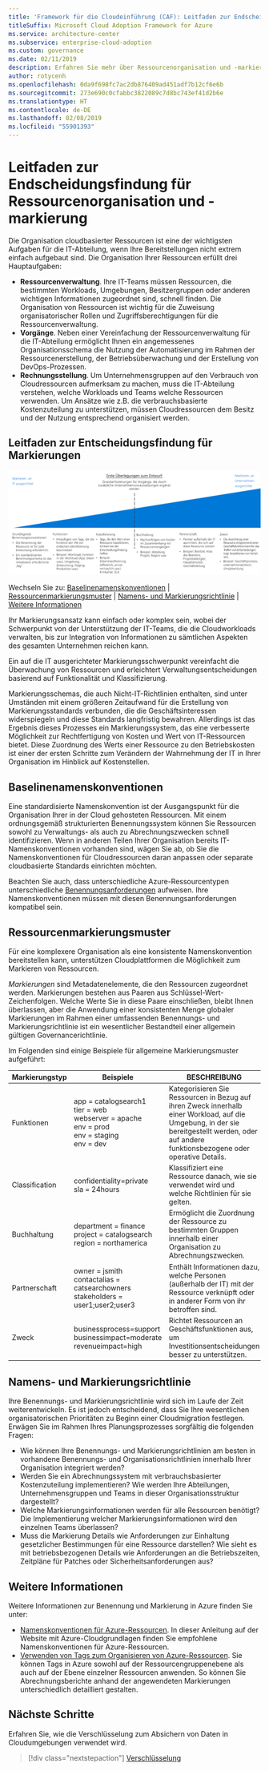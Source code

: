 ```yaml
---
title: 'Framework für die Cloudeinführung (CAF): Leitfaden zur Endscheidungsfindung für Ressourcenorganisation und -markierung'
titleSuffix: Microsoft Cloud Adoption Framework for Azure
ms.service: architecture-center
ms.subservice: enterprise-cloud-adoption
ms.custom: governance
ms.date: 02/11/2019
description: Erfahren Sie mehr über Ressourcenorganisation und -markierung als Hauptdienst in Azure-Migrationen.
author: rotycenh
ms.openlocfilehash: 0da9f698fc7ac2db876409ad451adf7b12cf6e6b
ms.sourcegitcommit: 273e690c0cfabbc3822089c7d8bc743ef41d2b6e
ms.translationtype: HT
ms.contentlocale: de-DE
ms.lasthandoff: 02/08/2019
ms.locfileid: "55901393"
---
```

# <a name="resource-organization-and-tagging-decision-guide"></a>Leitfaden zur Endscheidungsfindung für Ressourcenorganisation und -markierung

Die Organisation cloudbasierter Ressourcen ist eine der wichtigsten Aufgaben für die IT-Abteilung, wenn Ihre Bereitstellungen nicht extrem einfach aufgebaut sind. Die Organisation Ihrer Ressourcen erfüllt drei Hauptaufgaben:

- **Ressourcenverwaltung**. Ihre IT-Teams müssen Ressourcen, die bestimmten Workloads, Umgebungen, Besitzergruppen oder anderen wichtigen Informationen zugeordnet sind, schnell finden. Die Organisation von Ressourcen ist wichtig für die Zuweisung organisatorischer Rollen und Zugriffsberechtigungen für die Ressourcenverwaltung.
- **Vorgänge**. Neben einer Vereinfachung der Ressourcenverwaltung für die IT-Abteilung ermöglicht Ihnen ein angemessenes Organisationsschema die Nutzung der Automatisierung im Rahmen der Ressourcenerstellung, der Betriebsüberwachung und der Erstellung von DevOps-Prozessen.
- **Rechnungsstellung**. Um Unternehmensgruppen auf den Verbrauch von Cloudressourcen aufmerksam zu machen, muss die IT-Abteilung verstehen, welche Workloads und Teams welche Ressourcen verwenden. Um Ansätze wie z.B. die verbrauchsbasierte Kostenzuteilung zu unterstützen, müssen Cloudressourcen dem Besitz und der Nutzung entsprechend organisiert werden.

## <a name="tagging-decision-guide"></a>Leitfaden zur Entscheidungsfindung für Markierungen

![Abbildung der Markierungsoptionen mit zunehmender Komplexität entsprechend den nachstehenden weiterführenden Links](../../_images/discovery-guides/discovery-guide-tagging.png)

Wechseln Sie zu: [Baselinenamenskonventionen](#baseline-naming-conventions) | [Ressourcenmarkierungsmuster](#resource-tagging-patterns) | [Namens- und Markierungsrichtlinie](#naming-and-tagging-policy) | [Weitere Informationen](#learn-more)

Ihr Markierungsansatz kann einfach oder komplex sein, wobei der Schwerpunkt von der Unterstützung der IT-Teams, die die Cloudworkloads verwalten, bis zur Integration von Informationen zu sämtlichen Aspekten des gesamten Unternehmen reichen kann.

Ein auf die IT ausgerichteter Markierungsschwerpunkt vereinfacht die Überwachung von Ressourcen und erleichtert Verwaltungsentscheidungen basierend auf Funktionalität und Klassifizierung.

Markierungsschemas, die auch Nicht-IT-Richtlinien enthalten, sind unter Umständen mit einem größeren Zeitaufwand für die Erstellung von Markierungsstandards verbunden, die die Geschäftsinteressen widerspiegeln und diese Standards langfristig bewahren. Allerdings ist das Ergebnis dieses Prozesses ein Markierungssystem, das eine verbesserte Möglichkeit zur Rechtfertigung von Kosten und Wert von IT-Ressourcen bietet. Diese Zuordnung des Werts einer Ressource zu den Betriebskosten ist einer der ersten Schritte zum Verändern der Wahrnehmung der IT in Ihrer Organisation im Hinblick auf Kostenstellen.

## <a name="baseline-naming-conventions"></a>Baselinenamenskonventionen

Eine standardisierte Namenskonvention ist der Ausgangspunkt für die Organisation Ihrer in der Cloud gehosteten Ressourcen. Mit einem ordnungsgemäß strukturierten Benennungssystem können Sie Ressourcen sowohl zu Verwaltungs- als auch zu Abrechnungszwecken schnell identifizieren. Wenn in anderen Teilen Ihrer Organisation bereits IT-Namenskonventionen vorhanden sind, wägen Sie ab, ob Sie die Namenskonventionen für Cloudressourcen daran anpassen oder separate cloudbasierte Standards einrichten möchten.

Beachten Sie auch, dass unterschiedliche Azure-Ressourcentypen unterschiedliche [Benennungsanforderungen](../../../best-practices/naming-conventions.md#naming-rules-and-restrictions) aufweisen. Ihre Namenskonventionen müssen mit diesen Benennungsanforderungen kompatibel sein.

## <a name="resource-tagging-patterns"></a>Ressourcenmarkierungsmuster

Für eine komplexere Organisation als eine konsistente Namenskonvention bereitstellen kann, unterstützen Cloudplattformen die Möglichkeit zum Markieren von Ressourcen.

*Markierungen* sind Metadatenelemente, die den Ressourcen zugeordnet werden. Markierungen bestehen aus Paaren aus Schlüssel-Wert-Zeichenfolgen. Welche Werte Sie in diese Paare einschließen, bleibt Ihnen überlassen, aber die Anwendung einer konsistenten Menge globaler Markierungen im Rahmen einer umfassenden Benennungs- und Markierungsrichtlinie ist ein wesentlicher Bestandteil einer allgemein gültigen Governancerichtlinie.

Im Folgenden sind einige Beispiele für allgemeine Markierungsmuster aufgeführt:

<!-- markdownlint-disable MD033 -->

| Markierungstyp | Beispiele | BESCHREIBUNG |
|-----|-----|-----|
| Funktionen            | app = catalogsearch1 <br/>tier = web <br/>webserver = apache<br/>env = prod <br/>env = staging <br/>env = dev                 | Kategorisieren Sie Ressourcen in Bezug auf ihren Zweck innerhalb einer Workload, auf die Umgebung, in der sie bereitgestellt werden, oder auf andere funktionsbezogene oder operative Details.                                 |
| Classification        | confidentiality=private<br/>sla = 24hours                                 | Klassifiziert eine Ressource danach, wie sie verwendet wird und welche Richtlinien für sie gelten.                               |
| Buchhaltung            | department = finance <br/>project = catalogsearch <br/>region = northamerica | Ermöglicht die Zuordnung der Ressource zu bestimmten Gruppen innerhalb einer Organisation zu Abrechnungszwecken. |
| Partnerschaft           | owner = jsmith <br/>contactalias = catsearchowners<br/>stakeholders = user1;user2;user3<br/>                       | Enthält Informationen dazu, welche Personen (außerhalb der IT) mit der Ressource verknüpft oder in anderer Form von ihr betroffen sind.                      |
| Zweck               | businessprocess=support<br/>businessimpact=moderate<br/>revenueimpact=high   | Richtet Ressourcen an Geschäftsfunktionen aus, um Investitionsentscheidungen besser zu unterstützen.  |

<!-- markdownlint-enable MD033 -->

## <a name="naming-and-tagging-policy"></a>Namens- und Markierungsrichtlinie

Ihre Benennungs- und Markierungsrichtlinie wird sich im Laufe der Zeit weiterentwickeln. Es ist jedoch entscheidend, dass Sie Ihre wesentlichen organisatorischen Prioritäten zu Beginn einer Cloudmigration festlegen. Erwägen Sie im Rahmen Ihres Planungsprozesses sorgfältig die folgenden Fragen:

- Wie können Ihre Benennungs- und Markierungsrichtlinien am besten in vorhandene Benennungs- und Organisationsrichtlinien innerhalb Ihrer Organisation integriert werden?
- Werden Sie ein Abrechnungssystem mit verbrauchsbasierter Kostenzuteilung implementieren? Wie werden Ihre Abteilungen, Unternehmensgruppen und Teams in dieser Organisationsstruktur dargestellt?
- Welche Markierungsinformationen werden für alle Ressourcen benötigt? Die Implementierung welcher Markierungsinformationen wird den einzelnen Teams überlassen?
- Muss die Markierung Details wie Anforderungen zur Einhaltung gesetzlicher Bestimmungen für eine Ressource darstellen? Wie sieht es mit betriebsbezogenen Details wie Anforderungen an die Betriebszeiten, Zeitpläne für Patches oder Sicherheitsanforderungen aus?

## <a name="learn-more"></a>Weitere Informationen

Weitere Informationen zur Benennung und Markierung in Azure finden Sie unter:

- [Namenskonventionen für Azure-Ressourcen](../../../best-practices/naming-conventions.md). In dieser Anleitung auf der Website mit Azure-Cloudgrundlagen finden Sie empfohlene Namenskonventionen für Azure-Ressourcen.
- [Verwenden von Tags zum Organisieren von Azure-Ressourcen](/azure/azure-resource-manager/resource-group-using-tags?toc=/azure/billing/TOC.json). Sie können Tags in Azure sowohl auf der Ressourcengruppenebene als auch auf der Ebene einzelner Ressourcen anwenden. So können Sie Abrechnungsberichte anhand der angewendeten Markierungen unterschiedlich detailliert gestalten.

## <a name="next-steps"></a>Nächste Schritte

Erfahren Sie, wie die Verschlüsselung zum Absichern von Daten in Cloudumgebungen verwendet wird.

> [!div class="nextstepaction"]
> [Verschlüsselung](../encryption/overview.md)
